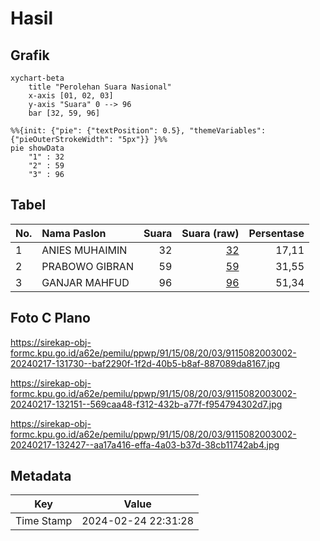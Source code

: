 # Hasil

## Grafik

```mermaid
xychart-beta
    title "Perolehan Suara Nasional"
    x-axis [01, 02, 03]
    y-axis "Suara" 0 --> 96
    bar [32, 59, 96]
```

```mermaid
%%{init: {"pie": {"textPosition": 0.5}, "themeVariables": {"pieOuterStrokeWidth": "5px"}} }%%
pie showData
    "1" : 32
    "2" : 59
    "3" : 96
```

## Tabel

| No. | Nama Paslon    | Suara | Suara (raw) | Persentase |
|:--- |:-------------- | -----:| -----------:| ----------:|
| 1   | ANIES MUHAIMIN | 32    | [32][p-1]   | 17,11      |
| 2   | PRABOWO GIBRAN | 59    | [59][p-2]   | 31,55      |
| 3   | GANJAR MAHFUD  | 96    | [96][p-3]   | 51,34      |


[p-1]: https://github.com/gigit-pemilu/pemilu-2024/blob/main/pilpres/hitung-suara/sub/91-papua/sub/15-waropen/sub/08-urei-faisei/sub/2003-nubuai/sub/002-tps/sub/paslon-1.txt
[p-2]: https://github.com/gigit-pemilu/pemilu-2024/blob/main/pilpres/hitung-suara/sub/91-papua/sub/15-waropen/sub/08-urei-faisei/sub/2003-nubuai/sub/002-tps/sub/paslon-2.txt
[p-3]: https://github.com/gigit-pemilu/pemilu-2024/blob/main/pilpres/hitung-suara/sub/91-papua/sub/15-waropen/sub/08-urei-faisei/sub/2003-nubuai/sub/002-tps/sub/paslon-3.txt

## Foto C Plano

https://sirekap-obj-formc.kpu.go.id/a62e/pemilu/ppwp/91/15/08/20/03/9115082003002-20240217-131730--baf2290f-1f2d-40b5-b8af-887089da8167.jpg

https://sirekap-obj-formc.kpu.go.id/a62e/pemilu/ppwp/91/15/08/20/03/9115082003002-20240217-132151--569caa48-f312-432b-a77f-f954794302d7.jpg

https://sirekap-obj-formc.kpu.go.id/a62e/pemilu/ppwp/91/15/08/20/03/9115082003002-20240217-132427--aa17a416-effa-4a03-b37d-38cb11742ab4.jpg


## Metadata

| Key        | Value               |
| ---------- | ------------------- |
| Time Stamp | 2024-02-24 22:31:28 |



